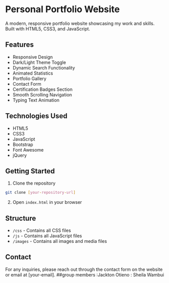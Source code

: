﻿# Personal Portfolio Website

A modern, responsive portfolio website showcasing my work and skills. Built with HTML5, CSS3, and JavaScript.

## Features

- Responsive Design
- Dark/Light Theme Toggle
- Dynamic Search Functionality
- Animated Statistics
- Portfolio Gallery
- Contact Form
- Certification Badges Section
- Smooth Scrolling Navigation
- Typing Text Animation

## Technologies Used

- HTML5
- CSS3
- JavaScript
- Bootstrap
- Font Awesome
- jQuery

## Getting Started

1. Clone the repository
```bash
git clone [your-repository-url]
```

2. Open `index.html` in your browser

## Structure

- `/css` - Contains all CSS files
- `/js` - Contains all JavaScript files
- `/images` - Contains all images and media files

## Contact

For any inquiries, please reach out through the contact form on the website or email at [your-email].
##group members :Jackton Otieno 
                : Sheila Wambui
